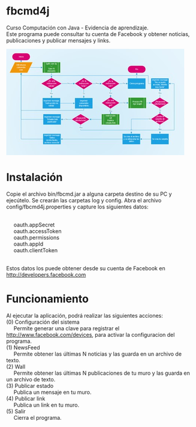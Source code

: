 # fbcmd4j
Curso Computación con Java - Evidencia de aprendizaje.<br>
Este programa puede consultar tu cuenta de Facebook y obtener noticias, publicaciones y publicar mensajes y links.

![Diagrama](diagrama.jpg)


# Instalación
Copie el archivo bin/fbcmd.jar a alguna carpeta destino de su PC y ejecútelo. Se crearán las carpetas log y config.
Abra el archivo config/fbcmd4j.properties y capture los siguientes datos:<br><br>

&nbsp;&nbsp;&nbsp;&nbsp;&nbsp;oauth.appSecret<br>
&nbsp;&nbsp;&nbsp;&nbsp;&nbsp;oauth.accessToken<br>
&nbsp;&nbsp;&nbsp;&nbsp;&nbsp;oauth.permissions<br>
&nbsp;&nbsp;&nbsp;&nbsp;&nbsp;oauth.appId<br>
&nbsp;&nbsp;&nbsp;&nbsp;&nbsp;oauth.clientToken<br><br>
  
  Estos datos los puede obtener desde su cuenta de Facebook en http://developers.facebook.com

# Funcionamiento
Al ejecutar la aplicación, podrá realizar las siguientes acciones:<br>
(0) Configuración del sistema<br>
&nbsp;&nbsp;&nbsp;&nbsp;&nbsp;Permite generar una clave para registrar el http://www.facebook.com/devices, para activar la configuracion del programa.<br>
(1) NewsFeed<br>
&nbsp;&nbsp;&nbsp;&nbsp;&nbsp;Permite obtener las últimas N noticias y las guarda en un archivo de texto.<br>
(2) Wall<br>
&nbsp;&nbsp;&nbsp;&nbsp;&nbsp;Permite obtener las últimas N publicaciones de tu muro y las guarda en un archivo de texto.<br>
(3) Publicar estado<br>
&nbsp;&nbsp;&nbsp;&nbsp;&nbsp;Publica un mensaje en tu muro.<br>
(4) Publicar link<br>
&nbsp;&nbsp;&nbsp;&nbsp;&nbsp;Publica un link en tu muro.<br>
(5) Salir<br>
&nbsp;&nbsp;&nbsp;&nbsp;&nbsp;Cierra el programa.<br>
